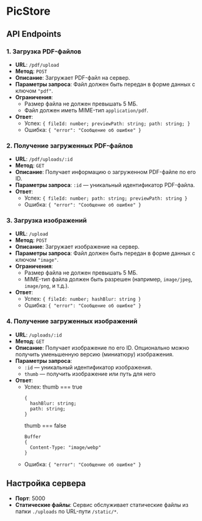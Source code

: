 # PicStore

## API Endpoints

### 1. Загрузка PDF-файлов

- **URL**: `/pdf/upload`
- **Метод**: `POST`
- **Описание**: Загружает PDF-файл на сервер.
- **Параметры запроса**: Файл должен быть передан в форме данных с ключом `"pdf"`.
- **Ограничения**:
  - Размер файла не должен превышать 5 МБ.
  - Файл должен иметь MIME-тип `application/pdf`.
- **Ответ**:
  - Успех: `{ fileId: number; previewPath: string; path: string; }`
  - Ошибка: `{ "error": "Сообщение об ошибке" }`

### 2. Получение загруженных PDF-файлов

- **URL**: `/pdf/uploads/:id`
- **Метод**: `GET`
- **Описание**: Получает информацию о загруженном PDF-файле по его ID.
- **Параметры запроса**: `:id` — уникальный идентификатор PDF-файла.
- **Ответ**:
  - Успех: `{ fileId: number; path: string; previewPath: string }`
  - Ошибка: `{ "error": "Сообщение об ошибке" }`

### 3. Загрузка изображений

- **URL**: `/upload`
- **Метод**: `POST`
- **Описание**: Загружает изображение на сервер.
- **Параметры запроса**: Файл должен быть передан в форме данных с ключом `"image"`.
- **Ограничения**:
  - Размер файла не должен превышать 5 МБ.
  - MIME-тип файла должен быть разрешен (например, `image/jpeg`, `image/png`, и т.д.).
- **Ответ**:
  - Успех: `{ fileId: number; hashBlur: string }`
  - Ошибка: `{ "error": "Сообщение об ошибке" }`

### 4. Получение загруженных изображений

- **URL**: `/uploads/:id`
- **Метод**: `GET`
- **Описание**: Получает изображение по его ID. Опционально можно получить уменьшенную версию (миниатюру) изображения.
- **Параметры запроса**:
  - `:id` — уникальный идентификатор изображения.
  - `thumb` — получить изображение или путь для него
- **Ответ**:
  - Успех: thumb === true 
    ```
    {
      hashBlur: string;
      path: string;
    }
    ```
    thumb === false
    ```
    Buffer
    {
      Content-Type: "image/webp"
    }
    ```
  - Ошибка: `{ "error": "Сообщение об ошибке" }`

## Настройка сервера

- **Порт**: 5000
- **Статические файлы**: Сервис обслуживает статические файлы из папки `./uploads` по URL-пути `/static/*`.


